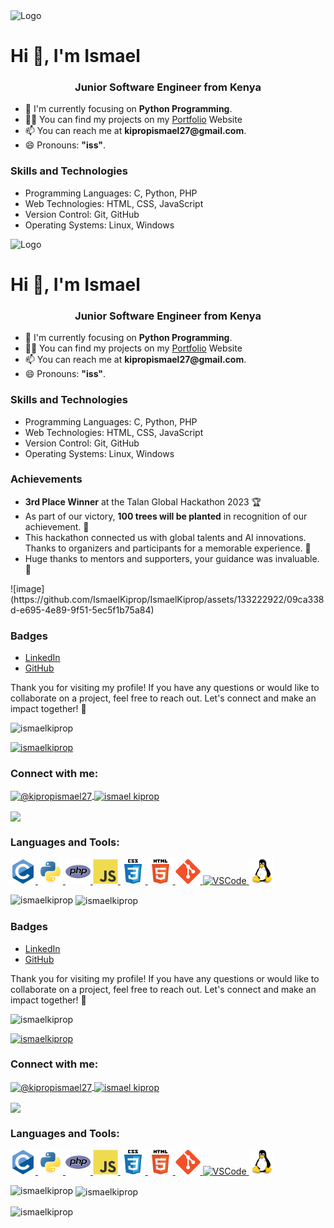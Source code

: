 <!DOCTYPE html>
<html>
<head>
    <link rel="stylesheet" href="https://cdnjs.cloudflare.com/ajax/libs/font-awesome/6.0.0-beta3/css/all.min.css">
</head>
<body>
   <img src="https://github.com/IsmaelKiprop/IsmaelKiprop/assets/133222922/18424621-d509-49bc-9923-021501861e83" alt="Logo" width="1280" height="300">
    <h1>Hi 👋, I'm Ismael</h1>
    <h3 align="center">
        <span class="marquee">Junior Software Engineer from Kenya</span>
    </h3>
    <ul>
        <li>🌱 I'm currently focusing on <strong>Python Programming</strong>.</li>
        <li>👨‍💻 You can find my projects on my <a href="https://ismaelkiprop.github.io/my_portfolio/" target="_blank">Portfolio</a> Website</li>
        <li>📫 You can reach me at <strong>kipropismael27@gmail.com</strong>.</li>
        <li>😄 Pronouns: <strong>"iss"</strong>.</li>
    </ul>
    <h3>Skills and Technologies</h3>
    <ul>
        <li>Programming Languages: C, Python, PHP</li>
        <li>Web Technologies: HTML, CSS, JavaScript</li>
        <li>Version Control: Git, GitHub</li>
        <li>Operating Systems: Linux, Windows</li>
    </ul>
             <!DOCTYPE html>
<html>
<head>
    <link rel="stylesheet" href="https://cdnjs.cloudflare.com/ajax/libs/font-awesome/6.0.0-beta3/css/all.min.css">
</head>
<body>
   <img src="https://github.com/IsmaelKiprop/IsmaelKiprop/assets/133222922/18424621-d509-49bc-9923-021501861e83" alt="Logo" width="1280" height="300">
    <h1>Hi 👋, I'm Ismael</h1>
    <h3 align="center">
        <span class="marquee">Junior Software Engineer from Kenya</span>
    </h3>
    <ul>
        <li>🌱 I'm currently focusing on <strong>Python Programming</strong>.</li>
        <li>👨‍💻 You can find my projects on my <a href="https://ismaelkiprop.github.io/my_portfolio/" target="_blank">Portfolio</a> Website</li>
        <li>📫 You can reach me at <strong>kipropismael27@gmail.com</strong>.</li>
        <li>😄 Pronouns: <strong>"iss"</strong>.</li>
    </ul>
    <h3>Skills and Technologies</h3>
    <ul>
        <li>Programming Languages: C, Python, PHP</li>
        <li>Web Technologies: HTML, CSS, JavaScript</li>
        <li>Version Control: Git, GitHub</li>
        <li>Operating Systems: Linux, Windows</li>
    </ul>
        <h3>Achievements</h3>
    <ul>
        <li><strong>3rd Place Winner</strong> at the Talan Global Hackathon 2023 🏆</li>
        <li>As part of our victory, <strong>100 trees will be planted</strong> in recognition of our achievement. 🌱</li>
        <li>This hackathon connected us with global talents and AI innovations. Thanks to organizers and participants for a memorable experience. 🤖</li>
        <li>Huge thanks to mentors and supporters, your guidance was invaluable. 💪</li>
    </ul>
![image](https://github.com/IsmaelKiprop/IsmaelKiprop/assets/133222922/09ca338d-e695-4e89-9f51-5ec5f1b75a84)


<h3>Badges</h3>
    <ul>
        <li><a class="badge" href="https://ke.linkedin.com/in/ismael-kiprop-11581722b" target="_blank">LinkedIn</a></li>
        <li><a class="badge" href="https://github.com/IsmaelKiprop" target="_blank">GitHub</a></li>
    </ul>
    <p>Thank you for visiting my profile! If you have any questions or would like to collaborate on a project, feel free to reach out. Let's connect and make an impact          together! 🚀</p>
    <p align="left">
        <img src="https://komarev.com/ghpvc/?username=ismaelkiprop&label=Profile%20views&color=0e75b6&style=flat" alt="ismaelkiprop">
    </p>
    <p align="left">
        <a href="https://github.com/ryo-ma/github-profile-trophy">
            <img src="https://github-profile-trophy.vercel.app/?username=ismaelkiprop" alt="ismaelkiprop" />
        </a>
    </p>
    <h3 align="left">Connect with me:</h3>

<p align="left">
        <a href="https://twitter.com/@kipropismael27" target="_blank">
            <img align="center" src="https://raw.githubusercontent.com/rahuldkjain/github-profile-readme-generator/master/src/images/icons/Social/twitter.svg" alt="@kipropismael27" height="30" width="40" />
        </a>
        <a href="https://linkedin.com/in/ismael kiprop" target="_blank">
            <img align="center" src="https://raw.githubusercontent.com/rahuldkjain/github-profile-readme-generator/master/src/images/icons/Social/linked-in-alt.svg" alt="ismael kiprop" height="30" width="40" />
        </a>
</p>

<img align="center" width="400" src="https://github.com/IsmaelKiprop/IsmaelKiprop/assets/133222922/b43aa1b9-be52-4fa4-a1d1-20e7d64fbb83">

<h3 align="left">Languages and Tools:</h3>
<p align="left">
    <a href="https://www.cprogramming.com/" target="_blank" rel="noreferrer">
        <img src="https://raw.githubusercontent.com/devicons/devicon/master/icons/c/c-original.svg" alt="c" width="40" height="40" />
    </a>
    <a href="https://www.python.org/" target="_blank" rel="noreferrer">
        <img src="https://raw.githubusercontent.com/devicons/devicon/master/icons/python/python-original.svg" alt="python" width="40" height="40" />
    </a>
    <a href="https://www.php.net/" target="_blank" rel="noreferrer">
        <img src="https://raw.githubusercontent.com/devicons/devicon/master/icons/php/php-original.svg" alt="php" width="40" height="40" />
    </a>
     <a href="https://developer.mozilla.org/en-US/docs/Web/JavaScript" target="_blank" rel="noreferrer">
        <img src="https://raw.githubusercontent.com/devicons/devicon/master/icons/javascript/javascript-original.svg" alt="JavaScript" width="40" height="40" />
    </a>
    <a href="https://www.w3schools.com/css/" target="_blank" rel="noreferrer">
        <img src="https://raw.githubusercontent.com/devicons/devicon/master/icons/css3/css3-original-wordmark.svg" alt="css3" width="40" height="40" />
    </a>
    <a href="https://www.w3.org/html/" target="_blank" rel="noreferrer">
        <img src="https://raw.githubusercontent.com/devicons/devicon/master/icons/html5/html5-original-wordmark.svg" alt="html5" width="40" height="40" />
    </a>
       <a href="https://git-scm.com/" target="_blank" rel="noreferrer">
        <img src="https://raw.githubusercontent.com/devicons/devicon/master/icons/git/git-original.svg" alt="Git" width="40" height="40" />
    </a> 
    <a href="https://code.visualstudio.com/" target="_blank" rel="noreferrer">
        <img src="https://github.com/IsmaelKiprop/IsmaelKiprop/assets/133222922/bf7fff1f-eb70-43e3-afaa-1a42dc77ea84" alt="VSCode" width="40" height="40" />
    </a> 
    <a href="https://www.linux.org/" target="_blank" rel="noreferrer">
        <img src="https://raw.githubusercontent.com/devicons/devicon/master/icons/linux/linux-original.svg" alt="Linux" width="40" height="40" />
    </a>
   </p>

<p>
        <img align="left" src="https://github-readme-stats.vercel.app/api/top-langs?username=ismaelkiprop&show_icons=true&locale=en&layout=compact" alt="ismaelkiprop">
</p>

<p>&nbsp;<img align="center" src="https://github-readme-stats.vercel.app/api?username=ismaelkiprop&show_icons=true&locale=en" alt="ismaelkiprop"></p>

<h3>Badges</h3>
    <ul>
        <li><a class="badge" href="https://ke.linkedin.com/in/ismael-kiprop-11581722b" target="_blank">LinkedIn</a></li>
        <li><a class="badge" href="https://github.com/IsmaelKiprop" target="_blank">GitHub</a></li>
    </ul>
    <p>Thank you for visiting my profile! If you have any questions or would like to collaborate on a project, feel free to reach out. Let's connect and make an impact          together! 🚀</p>
    <p align="left">
        <img src="https://komarev.com/ghpvc/?username=ismaelkiprop&label=Profile%20views&color=0e75b6&style=flat" alt="ismaelkiprop">
    </p>
    <p align="left">
        <a href="https://github.com/ryo-ma/github-profile-trophy">
            <img src="https://github-profile-trophy.vercel.app/?username=ismaelkiprop" alt="ismaelkiprop" />
        </a>
    </p>
    <h3 align="left">Connect with me:</h3>

<p align="left">
        <a href="https://twitter.com/@kipropismael27" target="_blank">
            <img align="center" src="https://raw.githubusercontent.com/rahuldkjain/github-profile-readme-generator/master/src/images/icons/Social/twitter.svg" alt="@kipropismael27" height="30" width="40" />
        </a>
        <a href="https://linkedin.com/in/ismael kiprop" target="_blank">
            <img align="center" src="https://raw.githubusercontent.com/rahuldkjain/github-profile-readme-generator/master/src/images/icons/Social/linked-in-alt.svg" alt="ismael kiprop" height="30" width="40" />
        </a>
</p>

<img align="center" width="400" src="https://github.com/IsmaelKiprop/IsmaelKiprop/assets/133222922/b43aa1b9-be52-4fa4-a1d1-20e7d64fbb83">

<h3 align="left">Languages and Tools:</h3>
<p align="left">
    <a href="https://www.cprogramming.com/" target="_blank" rel="noreferrer">
        <img src="https://raw.githubusercontent.com/devicons/devicon/master/icons/c/c-original.svg" alt="c" width="40" height="40" />
    </a>
    <a href="https://www.python.org/" target="_blank" rel="noreferrer">
        <img src="https://raw.githubusercontent.com/devicons/devicon/master/icons/python/python-original.svg" alt="python" width="40" height="40" />
    </a>
    <a href="https://www.php.net/" target="_blank" rel="noreferrer">
        <img src="https://raw.githubusercontent.com/devicons/devicon/master/icons/php/php-original.svg" alt="php" width="40" height="40" />
    </a>
     <a href="https://developer.mozilla.org/en-US/docs/Web/JavaScript" target="_blank" rel="noreferrer">
        <img src="https://raw.githubusercontent.com/devicons/devicon/master/icons/javascript/javascript-original.svg" alt="JavaScript" width="40" height="40" />
    </a>
    <a href="https://www.w3schools.com/css/" target="_blank" rel="noreferrer">
        <img src="https://raw.githubusercontent.com/devicons/devicon/master/icons/css3/css3-original-wordmark.svg" alt="css3" width="40" height="40" />
    </a>
    <a href="https://www.w3.org/html/" target="_blank" rel="noreferrer">
        <img src="https://raw.githubusercontent.com/devicons/devicon/master/icons/html5/html5-original-wordmark.svg" alt="html5" width="40" height="40" />
    </a>
       <a href="https://git-scm.com/" target="_blank" rel="noreferrer">
        <img src="https://raw.githubusercontent.com/devicons/devicon/master/icons/git/git-original.svg" alt="Git" width="40" height="40" />
    </a> 
    <a href="https://code.visualstudio.com/" target="_blank" rel="noreferrer">
        <img src="https://github.com/IsmaelKiprop/IsmaelKiprop/assets/133222922/bf7fff1f-eb70-43e3-afaa-1a42dc77ea84" alt="VSCode" width="40" height="40" />
    </a> 
    <a href="https://www.linux.org/" target="_blank" rel="noreferrer">
        <img src="https://raw.githubusercontent.com/devicons/devicon/master/icons/linux/linux-original.svg" alt="Linux" width="40" height="40" />
    </a>
   </p>

<p>
        <img align="left" src="https://github-readme-stats.vercel.app/api/top-langs?username=ismaelkiprop&show_icons=true&locale=en&layout=compact" alt="ismaelkiprop">
</p>

<p>&nbsp;<img align="center" src="https://github-readme-stats.vercel.app/api?username=ismaelkiprop&show_icons=true&locale=en" alt="ismaelkiprop"></p>

<p><img align="center" src="https://github-readme-streak-stats.herokuapp.com/?user=ismaelkiprop&" alt="ismaelkiprop"></p>
</body>
</html>
